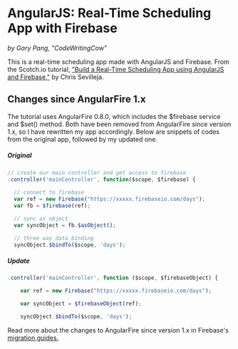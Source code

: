 # AngularJS: Real-Time Scheduling App with Firebase
_by Gary Pang, "CodeWritingCow"_

This is a real-time scheduling app made with AngularJS and Firebase.
From the Scotch.io tutorial, ["Build a Real-Time Scheduling App using AngularJS and Firebase,"](https://scotch.io/tutorials/build-a-real-time-scheduling-app-using-angularjs-and-firebase) by Chris Sevilleja.


## Changes since AngularFire 1.x
The tutorial uses AngularFire 0.8.0, which includes the $firebase service and $set() method. Both have been removed from AngularFire since version 1.x, so I have rewritten my app accordingly. Below are snippets of codes from the original app, followed by my updated one.


##### Original
```javascript
// create our main controller and get access to firebase
.controller('mainController', function($scope, $firebase) {
  
  // connect to firebase 
  var ref = new Firebase("https://xxxxx.firebaseio.com/days");  
  var fb = $firebase(ref);

  // sync as object 
  var syncObject = fb.$asObject();

  // three way data binding
  syncObject.$bindTo($scope, 'days');
  ```


##### Update
```javascript
.controller('mainController', function ($scope, $firebaseObject) {

    var ref = new Firebase("https://xxxxx.firebaseio.com/days");

    var syncObject = $firebaseObject(ref);

    syncObject.$bindTo($scope, 'days');
```

Read more about the changes to AngularFire since version 1.x in Firebase's [migration guides.](https://www.firebase.com/docs/web/libraries/angular/migration-guides.html)